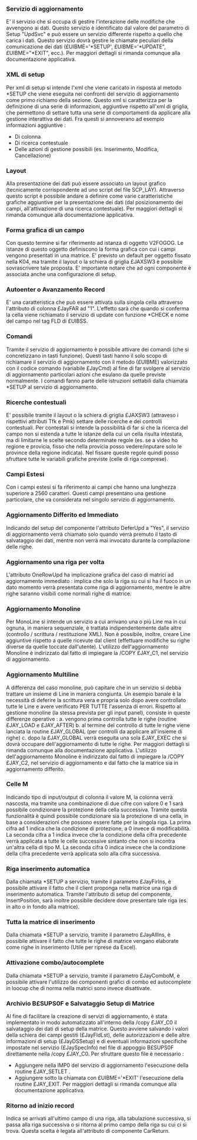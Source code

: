 ### **Servizio di aggiornamento**

E' il servizio che si occupa di gestire l'interazione delle modifiche che avvengono ai dati. Questo servizio è identificato dal valore del parametro di Setup "UpdSvc" e può essere un servizio differente rispetto a quello che carica i dati.
Questo servizio dovrà gestire le chiamate peculiari della comunicazione dei dati (£UIBME='\*SETUP', £UIBME='\*UPDATE", £UIBME="\*EXIT", ecc.).
Per maggiori dettagli si rimanda comunque alla documentazione applicativa.

### **XML di setup**

Per xml di setup si intende l'xml che viene caricato in risposta al metodo \*SETUP che viene eseguita nei confronti del servizio di aggiornamento come primo richiamo della sezione.
Questo xml si caratterizza per la definizione di una serie di informazioni, aggiuntive rispetto all'xml di griglia, che permettono di settare tutta una serie di comportamenti da applicare alla gestione interattiva dei dati. Fra questi si annoverano ad esempio informazioni aggiuntive : 
-  Di colonna
-  Di ricerca contestuale
-  Delle azioni di gestione possibili (es. Inserimento, Modifica, Cancellazione)

### **Layout**

Alla presentazione dei dati può essere associato un layout grafico (tecnicamente corrispondente ad uno script del file SCP_LAY). Attraverso questo script è possibile andare a definire come varie caratteristiche grafiche aggiuntive per la presentazione dei dati (dal posizionamento dei campi, all'attivazione di una ricerca contestuale).
Per maggiori dettagli si rimanda comunque alla documentazione applicativa.

### **Forma grafica di un campo**

Con questo termine si far riferimento ad istanza di oggetto V2FOGOG. Le istanze di questo oggetto definiscono la forma grafica con cui i campi vengono presentati in una matrice. E' previsto un default per oggetto fissato nella K04, ma tramite il layout o la schiera di griglia £JAXSW3 è possibile sovrascrivere tale proposta. E' importante notare che ad ogni componente è associata anche una configurazione di setup.

### **Autoenter o Avanzamento Record**

E' una caratteristica che può essere attivata sulla singola cella attraverso l'attributo di colonna £JayFAR ad "1". L'effetto sarà che quando si conferma la cella viene richiamato il servizio di update con funzione \*CHECK e nome del campo nel tag FLD di £UIBSS.

### **Comandi**

Tramite il servizio di aggiornamento è possibile attivare dei comandi (che si concretizzano in tasti funzione). Questi tasti hanno il solo scopo di richiamare il servizio di aggiornamento con il metodo (£UIBME) valorizzato con il codice comando (variabile £JayCmd) al fine di far svolgere al servizio di aggiornamento particolari azioni che esulano da quelle previste normalmente.
I comandi fanno parte delle istruzioni settabili dalla chiamata \*SETUP al servizio di aggiornamento.

### **Ricerche contestuali**

E' possibile tramite il layout o la schiera di griglia £JAXSW3 (attraveso i rispettivi attributi Tfk e Pmk) settare delle ricerche e dei controlli contestuali. Per contestali si intende la possibilità di far si che la ricerca del campo non si estenda a tutte le istanze della cui un cella risulta intestata, ma di limitarne le scelte secondo determinate regole (es. se a video ho regione e provicia, fisso che nella provicia posso vedere/inputare solo le province della regione indicata). Nel fissare queste regole quindi posso sfruttare tutte le variabili grafiche previste (celle di riga comprese).

### **Campi Estesi**

Con i campi estesi si fa riferimento ai campi che hanno una lunghezza superiore a 2560 caratteri. Questi campi presentano una gestione particolare, che va considerata nel singolo servizio di aggiornamento.

### **Aggiornamento Differito ed Immediato**

Indicando del setup del componente l'attributo DeferUpd a "Yes", il servizio di aggiornamento verrà chiamato solo quando verrà premuto il tasto di salvataggio dei dati, mentre non verrà mai invocato durante la compilazione delle righe.

### **Aggiornamento una riga per volta**

L'attributo OneRowUpd ha implicazione grafica del caso di matrici ad aggiornamento immediato :  implica che solo la riga su cui si ha il fuoco in un dato momento verrà presentata come riga di aggiornamento, mentre le altre righe saranno visibili come normali righe di matrice.

### **Aggiornamento Monoline**

Per MonoLine si intende un servizio a cui arrivano una o più Line ma in cui ognuna, in maniera sequenziale, è trattata indipendentemente dalle altre (controllo / scrittura / restituzione XML). Non è possibile, inoltre, creare Line aggiuntive rispetto a quelle ricevute dal client (effettuare modifiche su righe diverse da quelle toccate dall'utente).
L'utilizzo dell'aggiornamento Monoline è indirizzato dal fatto di impiegare la /COPY £JAY_C1, nel servizio di aggiornamento.

### **Aggiornamento Multiline**

A differenza del caso monoline, può capitare che in un servizio si debba trattare un insieme di Line in maniera congiunta. Un esempio banale è la necessità di deferire la scrittura vera e propria solo dopo avere controllato tutte le Line e avere verificato PER TUTTE l'assenza di errori.
Rispetto al gestione monoline (la stessa prevista per gli input panel), consiste in queste differenze operative : 
a. vengono prima controlla tutte le righe (routine £JAY_LOAD e £JAY_AFTER)
b. al termine del controllo di tutte le righe viene lanciata la routine £JAY_GLOBAL (per controlli da applicare all'insieme di righe)
c. dopo la £JAY_GLOBAL verrà eseguita una sola £JAY_EXEC che si dovrà occupare dell'aggiornamento di tutte le righe.
Per maggiori dettagli si rimanda comunque alla documentazione applicativa.
L'utilizzo dell'aggiornamento Monoline è indirizzato dal fatto di impiegare la /COPY £JAY_C2, nel servizio di aggiornamento e dal fatto che la matrice sia in aggiornamento differito.

### **Celle M**

Indicando tipo di input/output di colonna il valore M, la colonna verrà nascosta, ma tramite una combinazione di due cifre con valore 0 e 1 sarà possibile condizionare la protezione della cella successiva. Tramite questa funzionalità è quindi possibile condizionare sia la protezione di una cella, in base a considerazioni che possono essere fatte per la singola riga.
La prima cifra ad 1 indica che la condizione di protezione, a 0 invece di modificabilità.
La seconda cifra a 1 indica invece che la condizione della cifra precedente verrà applicata a tutte le celle successive sintanto che non si incontra un'altra cella di tipo M.
La seconda cifra 0 indica invece che la condizione della cifra precedente verrà applicata solo alla cifra successiva.

### **Riga inserimento automatica**

Dalla chiamata \*SETUP a servizio, tramite il parametro £JayFirIns, è possibile attivare il fatto che il client proponga nella matrice una riga di inserimento automatica.
Tramite l'attributo di setup del componente, InsertPosition, sarà inoltre possibile decidere dove presentare tale riga (es. in alto o in fondo alla matrice).

### **Tutta la matrice di inserimento**

Dalla chiamata \*SETUP a servizio, tramite il parametro £JayAllIns, è possibile attivare il fatto che tutte le righe di matrice vengano elaborate come righe in inserimento (Utile per riprese da Excel).

### **Attivazione combo/autocomplete**

Dalla chiamata \*SETUP a servizio, tramite il parametro £JayComboM, è possibile attivare l'utilizzo dei componenti grafici di combo ed autocomplete in loocup che di norma nella matrici sono invece disattivate.

### **Archivio B£SUPS0F e Salvataggio Setup di Matrice**

Al fine di facilitare la creazione di servizi di aggiornamento, è stata implementato in  modo automatizzato all'interno della /copy £JAY_C0 il salvataggio dei dati di setup della matrice.
Questo avviene salvando i valori della schiera dei campi gestiti (£JayFldLst), delle autorizzazioni e delle altre informazioni di setup (£JayDSSetup) e di eventuali informazioni specifiche impostate nel servizio (£JaySpecInfo) nel file di appoggio B£SUPS0F direttamente nella /copy £JAY_C0.
Per sfruttare questo file è necessario : 
-  Aggiungere nella IMP0 del servizio di aggiornamento l'esecuzione della routine £JAY_SETLET .
-  Aggiungere sotto la chiamata con £UIBME='\*EXIT' l'esecuzione della routine £JAY_EXIT.
Per maggiori dettagli si rimanda comunque alla documentazione applicativa.

### **Ritorno ad inizio record**

Indica se arrivati all'ultimo campo di una riga, alla tabulazione successiva, si passa alla riga successiva o si ritorna al primo campo della riga su cui ci si trova. Questa scelta è legata all'attributo di componente CarReturn.

